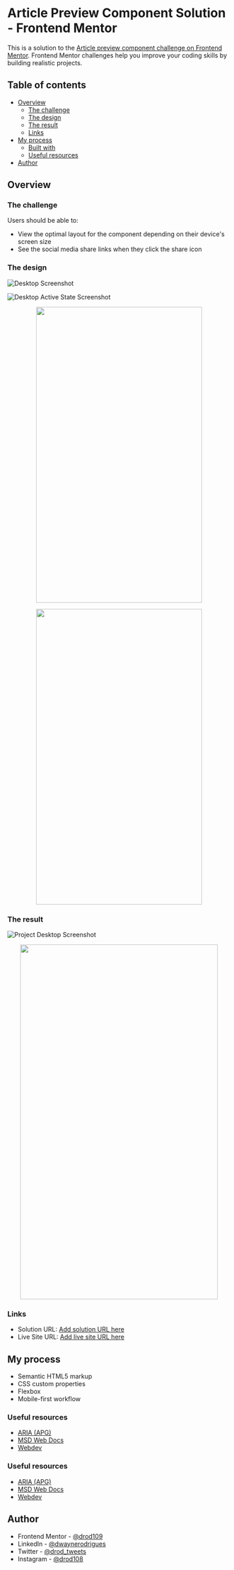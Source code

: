 # Article Preview Component Solution - Frontend Mentor

This is a solution to the [Article preview component challenge on Frontend Mentor](https://www.frontendmentor.io/challenges/article-preview-component-dYBN_pYFT). Frontend Mentor challenges help you improve your coding skills by building realistic projects.

## Table of contents

- [Overview](#overview)
  - [The challenge](#the-challenge)
  - [The design](#the-design)
  - [The result](#the-result)
  - [Links](#links)
- [My process](#my-process)
  - [Built with](#built-with)
  - [Useful resources](#useful-resources)
- [Author](#author)

## Overview

### The challenge

Users should be able to:

- View the optimal layout for the component depending on their device's screen size
- See the social media share links when they click the share icon

### The design

![Desktop Screenshot](https://i.postimg.cc/gkqKsMT8/desktop-design.jpg)

![Desktop Active State Screenshot](https://i.postimg.cc/m2GwQx8T/desktop-active-state.jpg)

 <p align="center">
  <img width="375" height="667" src="https://i.postimg.cc/KcTfkc79/mobile-design.jpg">
</p>

 <p align="center">
  <img width="375" height="667" src="https://i.postimg.cc/5y8SZpNc/mobile-active-state.jpg">
</p>

### The result

![Project Desktop Screenshot](https://i.postimg.cc/VLD79fvX/Screenshot-2024-02-01-132007.png)

 <p align="center">
  <img width="447" height="800" src="https://i.postimg.cc/bNzC2Dyz/Screenshot-2024-02-01-132201.png">
</p>

### Links

- Solution URL: [Add solution URL here](https://your-solution-url.com)
- Live Site URL: [Add live site URL here](https://your-live-site-url.com)

## My process

- Semantic HTML5 markup
- CSS custom properties
- Flexbox
- Mobile-first workflow

### Useful resources

- [ARIA (APG)](https://www.w3.org/WAI/ARIA/)
- [MSD Web Docs](https://developer.mozilla.org/)
- [Webdev](https://web.dev/)

### Useful resources

- [ARIA (APG)](https://www.w3.org/WAI/ARIA/)
- [MSD Web Docs](https://developer.mozilla.org/)
- [Webdev](https://web.dev/)

## Author

- Frontend Mentor - [@drod109](https://www.frontendmentor.io/profile/drod109)
- LinkedIn - [@dwaynerodrigues](https://www.linkedin.com/in/dwaynerodrigues/)
- Twitter - [@drod_tweets](https://www.twitter.com/drod_tweets)
- Instagram - [@drod108](https://www.instagram.com/drod108/)
